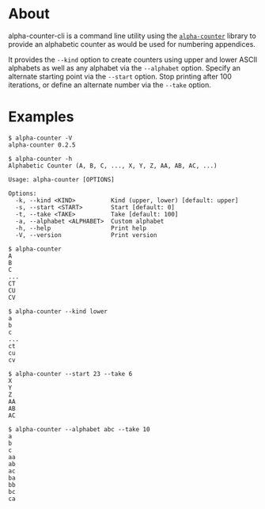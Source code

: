 # About

alpha-counter-cli is a command line utility using the
[`alpha-counter`](https://crates.io/crates/alpha-counter) library to provide an
alphabetic counter as would be used for numbering appendices.

It provides the `--kind` option to create counters using upper and lower ASCII
alphabets as well as any alphabet via the `--alphabet` option.
Specify an alternate starting point via the `--start` option.
Stop printing after 100 iterations, or define an alternate number via the
`--take` option.

# Examples

```
$ alpha-counter -V
alpha-counter 0.2.5
```

```
$ alpha-counter -h
Alphabetic Counter (A, B, C, ..., X, Y, Z, AA, AB, AC, ...)

Usage: alpha-counter [OPTIONS]

Options:
  -k, --kind <KIND>          Kind (upper, lower) [default: upper]
  -s, --start <START>        Start [default: 0]
  -t, --take <TAKE>          Take [default: 100]
  -a, --alphabet <ALPHABET>  Custom alphabet
  -h, --help                 Print help
  -V, --version              Print version
```

```
$ alpha-counter
A
B
C
...
CT
CU
CV
```

```
$ alpha-counter --kind lower
a
b
c
...
ct
cu
cv
```

```
$ alpha-counter --start 23 --take 6
X
Y
Z
AA
AB
AC
```

```
$ alpha-counter --alphabet abc --take 10
a
b
c
aa
ab
ac
ba
bb
bc
ca
```

